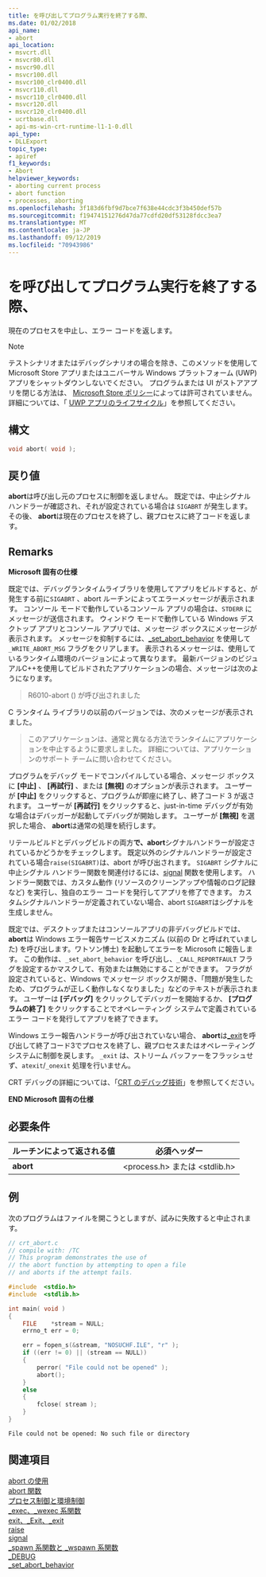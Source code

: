```yaml
---
title: を呼び出してプログラム実行を終了する際、
ms.date: 01/02/2018
api_name:
- abort
api_location:
- msvcrt.dll
- msvcr80.dll
- msvcr90.dll
- msvcr100.dll
- msvcr100_clr0400.dll
- msvcr110.dll
- msvcr110_clr0400.dll
- msvcr120.dll
- msvcr120_clr0400.dll
- ucrtbase.dll
- api-ms-win-crt-runtime-l1-1-0.dll
api_type:
- DLLExport
topic_type:
- apiref
f1_keywords:
- Abort
helpviewer_keywords:
- aborting current process
- abort function
- processes, aborting
ms.openlocfilehash: 3f183d6fbf9d7bce7f638e44cdc3f3b450def57b
ms.sourcegitcommit: f19474151276d47da77cdfd20df53128fdcc3ea7
ms.translationtype: MT
ms.contentlocale: ja-JP
ms.lasthandoff: 09/12/2019
ms.locfileid: "70943986"
---
```

# <a name="abort"></a>を呼び出してプログラム実行を終了する際、

現在のプロセスを中止し、エラー コードを返します。

> [!NOTE]
> テストシナリオまたはデバッグシナリオの場合を除き、このメソッドを使用して Microsoft Store アプリまたはユニバーサル Windows プラットフォーム (UWP) アプリをシャットダウンしないでください。 プログラムまたは UI がストアアプリを閉じる方法は、 [Microsoft Store ポリシー](/legal/windows/agreements/store-policies)によっては許可されていません。 詳細については、「 [UWP アプリのライフサイクル](/windows/uwp/launch-resume/app-lifecycle)」を参照してください。

## <a name="syntax"></a>構文

```C
void abort( void );
```

## <a name="return-value"></a>戻り値

**abort**は呼び出し元のプロセスに制御を返しません。 既定では、中止シグナル ハンドラーが確認され、それが設定されている場合は `SIGABRT` が発生します。 その後、 **abort**は現在のプロセスを終了し、親プロセスに終了コードを返します。

## <a name="remarks"></a>Remarks

**Microsoft 固有の仕様**

既定では、デバッグランタイムライブラリを使用してアプリをビルドすると、が発生する前に`SIGABRT` 、abort ルーチンによってエラーメッセージが表示されます。 コンソール モードで動作しているコンソール アプリの場合は、`STDERR` にメッセージが送信されます。 ウィンドウ モードで動作している Windows デスクトップ アプリとコンソール アプリでは、メッセージ ボックスにメッセージが表示されます。 メッセージを抑制するには、[_set_abort_behavior](set-abort-behavior.md) を使用して `_WRITE_ABORT_MSG` フラグをクリアします。 表示されるメッセージは、使用しているランタイム環境のバージョンによって異なります。 最新バージョンのビジュアルC++を使用してビルドされたアプリケーションの場合、メッセージは次のようになります。

> R6010-abort () が呼び出されました

C ランタイム ライブラリの以前のバージョンでは、次のメッセージが表示されました。

> このアプリケーションは、通常と異なる方法でランタイムにアプリケーションを中止するように要求しました。 詳細については、アプリケーションのサポート チームに問い合わせてください。

プログラムをデバッグ モードでコンパイルしている場合、メッセージ ボックスに **[中止]** 、 **[再試行]** 、または **[無視]** のオプションが表示されます。 ユーザーが **[中止]** をクリックすると、プログラムが即座に終了し、終了コード 3 が返されます。 ユーザーが **[再試行]** をクリックすると、just-in-time デバッグが有効な場合はデバッガーが起動してデバッグが開始します。 ユーザーが **[無視]** を選択した場合、 **abort**は通常の処理を続行します。

リテールビルドとデバッグビルドの両方**で、abort**シグナルハンドラーが設定されているかどうかをチェックします。 既定以外のシグナルハンドラーが設定されている場合`raise(SIGABRT)`は、abort が呼び出されます。 `SIGABRT` シグナルに中止シグナル ハンドラー関数を関連付けるには、[signal](signal.md) 関数を使用します。 ハンドラー関数では、カスタム動作 (リソースのクリーンアップや情報のログ記録など) を実行し、独自のエラー コードを発行してアプリを修了できます。 カスタムシグナルハンドラーが定義されていない場合、abort `SIGABRT`はシグナルを生成しません。

既定では、デスクトップまたはコンソールアプリの非デバッグビルドでは、 **abort**は Windows エラー報告サービスメカニズム (以前の Dr と呼ばれていました) を呼び出します。ワトソン博士) を起動してエラーを Microsoft に報告します。 この動作は、`_set_abort_behavior` を呼び出し、`_CALL_REPORTFAULT` フラグを設定するかマスクして、有効または無効にすることができます。 フラグが設定されていると、Windows でメッセージ ボックスが開き、「問題が発生したため、プログラムが正しく動作しなくなりました」などのテキストが表示されます。 ユーザーは **[デバッグ]** をクリックしてデバッガーを開始するか、 **[プログラムの終了]** をクリックすることでオペレーティング システムで定義されているエラー コードを発行してアプリを終了できます。

Windows エラー報告ハンドラーが呼び出されていない場合、 **abort**は[_exit](exit-exit-exit.md)を呼び出して終了コード3でプロセスを終了し、親プロセスまたはオペレーティングシステムに制御を戻します。 `_exit` は、ストリーム バッファーをフラッシュせず、`atexit`/`_onexit` 処理を行いません。

CRT デバッグの詳細については、「[CRT のデバッグ技術](/visualstudio/debugger/crt-debugging-techniques)」を参照してください。

**END Microsoft 固有の仕様**

## <a name="requirements"></a>必要条件

|ルーチンによって返される値|必須ヘッダー|
|-------------|---------------------|
|**abort**|\<process.h> または \<stdlib.h>|

## <a name="example"></a>例

次のプログラムはファイルを開こうとしますが、試みに失敗すると中止されます。

```C
// crt_abort.c
// compile with: /TC
// This program demonstrates the use of
// the abort function by attempting to open a file
// and aborts if the attempt fails.

#include  <stdio.h>
#include  <stdlib.h>

int main( void )
{
    FILE    *stream = NULL;
    errno_t err = 0;

    err = fopen_s(&stream, "NOSUCHF.ILE", "r" );
    if ((err != 0) || (stream == NULL))
    {
        perror( "File could not be opened" );
        abort();
    }
    else
    {
        fclose( stream );
    }
}
```

```Output
File could not be opened: No such file or directory
```

## <a name="see-also"></a>関連項目

[abort の使用](../../cpp/using-abort.md)<br/>
[abort 関数](../../c-language/abort-function-c.md)<br/>
[プロセス制御と環境制御](../../c-runtime-library/process-and-environment-control.md)<br/>
[_exec、_wexec 系関数](../../c-runtime-library/exec-wexec-functions.md)<br/>
[exit、_Exit、_exit](exit-exit-exit.md)<br/>
[raise](raise.md)<br/>
[signal](signal.md)<br/>
[_spawn 系関数と _wspawn 系関数](../../c-runtime-library/spawn-wspawn-functions.md)<br/>
[_DEBUG](../../c-runtime-library/debug.md)<br/>
[_set_abort_behavior](set-abort-behavior.md)